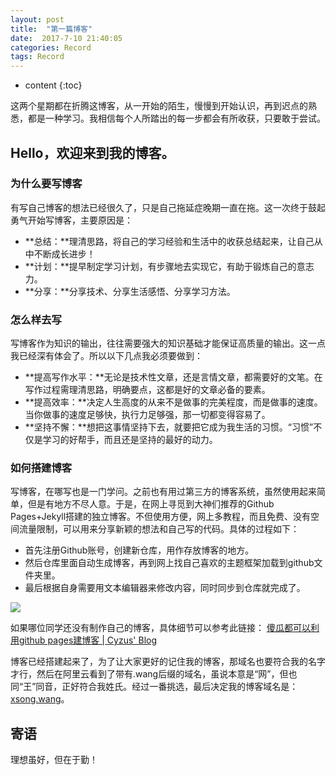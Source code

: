 ```yaml
---
layout: post
title:  "第一篇博客"
date:  2017-7-10 21:40:05
categories: Record
tags: Record
---
```

* content
{:toc}

这两个星期都在折腾这博客，从一开始的陌生，慢慢到开始认识，再到迟点的熟悉，都是一种学习。我相信每个人所踏出的每一步都会有所收获，只要敢于尝试。



## Hello，欢迎来到我的博客。

### 为什么要写博客

有写自己博客的想法已经很久了，只是自己拖延症晚期一直在拖。这一次终于鼓起勇气开始写博客，主要原因是： 

- **总结：**理清思路，将自己的学习经验和生活中的收获总结起来，让自己从中不断成长进步！
- **计划：**提早制定学习计划，有步骤地去实现它，有助于锻炼自己的意志力。
- **分享：**分享技术、分享生活感悟、分享学习方法。

### 怎么样去写

写博客作为知识的输出，往往需要强大的知识基础才能保证高质量的输出。这一点我已经深有体会了。所以以下几点我必须要做到：

- **提高写作水平：**无论是技术性文章，还是言情文章，都需要好的文笔。在写作过程需理清思路，明确要点，这都是好的文章必备的要素。
- **提高效率：**决定人生高度的从来不是做事的完美程度，而是做事的速度。当你做事的速度足够快，执行力足够强，那一切都变得容易了。
- **坚持不懈：**想把这事情坚持下去，就要把它成为我生活的习惯。“习惯”不仅是学习的好帮手，而且还是坚持的最好的动力。

### 如何搭建博客

写博客，在哪写也是一门学问。之前也有用过第三方的博客系统，虽然使用起来简单，但是有地方不尽人意。于是，在网上寻觅到大神们推荐的Github Pages+Jekyll搭建的独立博客。不但使用方便，网上多教程，而且免费、没有空间流量限制，可以用来分享新颖的想法和自己写的代码。具体的过程如下：

- 首先注册Github账号，创建新仓库，用作存放博客的地方。
- 然后仓库里面自动生成博客，再到网上找自己喜欢的主题框架加载到github文件夹里。
- 最后根据自身需要用文本编辑器来修改内容，同时同步到仓库就完成了。


![](http://image.jiantuku.com/17-7-10/5346710.jpg?attname=file_1499664867328_d896.jpg&e=1499665210&token=el7kgPgYzpJoB23jrChWJ2gV3HpRl0VCzFn8rKKv:kiIoEK82BEBrGJ2MPQuCwECYezg=)


如果哪位同学还没有制作自己的博客，具体细节可以参考此链接：
[傻瓜都可以利用github pages建博客 | Cyzus' Blog]( http://www.jianshu.com/p/d658ba3b4351) 


博客已经搭建起来了，为了让大家更好的记住我的博客，那域名也要符合我的名字才行，然后在阿里云看到了带有.wang后缀的域名，虽说本意是“网”，但也同“王”同音，正好符合我姓氏。经过一番挑选，最后决定我的博客域名是：[xsong.wang](www.xsong.wang)。


## 寄语

理想虽好，但在于勤！